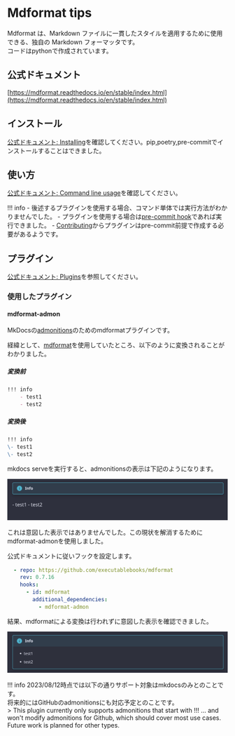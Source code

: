 # Mdformat tips

Mdformat は、Markdown ファイルに一貫したスタイルを適用するために使用できる、独自の Markdown フォーマッタです。<br/>
コードはpythonで作成されています。

## 公式ドキュメント

[https://mdformat.readthedocs.io/en/stable/index.html](https://mdformat.readthedocs.io/en/stable/index.html)

## インストール

[公式ドキュメント: Installing](https://mdformat.readthedocs.io/en/stable/users/installation_and_usage.html#installing)を確認してください。pip,poetry,pre-commitでインストールすることはできました。

## 使い方

[公式ドキュメント: Command line usage](https://mdformat.readthedocs.io/en/stable/users/installation_and_usage.html#command-line-usage)を確認してください。

!!! info
    - 後述するプラグインを使用する場合、コマンド単体では実行方法がわかりませんでした。
    - プラグインを使用する場合は[pre-commit hook](https://mdformat.readthedocs.io/en/stable/users/plugins.html#plugins)であれば実行できました。
    - [Contributing](https://mdformat.readthedocs.io/en/stable/contributors/contributing.html#contributing)からプラグインはpre-commit前提で作成する必要があるようです。

## プラグイン

[公式ドキュメント: Plugins](https://mdformat.readthedocs.io/en/stable/users/plugins.html#plugins)を参照してください。

### 使用したプラグイン

#### mdformat-admon

MkDocsの[admonitions](https://squidfunk.github.io/mkdocs-material/reference/admonitions/#admonitions)のためのmdformatプラグインです。

経緯として、[mdformat](https://mdformat.readthedocs.io/en/stable/index.html)を使用していたところ、以下のように変換されることがわかりました。

##### 変換前

```md
!!! info
    - test1
    - test2
```

##### 変換後

```md
!!! info
\- test1
\- test2
```

mkdocs serveを実行すると、admonitionsの表示は下記のようになります。

![admonitions_ng](./images/example-mkdocs-admonitions-ng.png)

これは意図した表示ではありませんでした。この現状を解消するためにmdformat-admonを使用しました。

公式ドキュメントに従いフックを設定します。

```yaml
  - repo: https://github.com/executablebooks/mdformat
    rev: 0.7.16
    hooks:
      - id: mdformat
        additional_dependencies:
          - mdformat-admon
```

結果、mdformatによる変換は行われずに意図した表示を確認できました。

![admonitions_ok](./images/example-mkdocs-admonitions-ok.png)

!!! info
    2023/08/12時点では以下の通りサポート対象はmkdocsのみとのことです。<br/>
    将来的にはGitHubのadmonitionsにも対応予定とのことです。<br/>
    > This plugin currently only supports admonitions that start with !!! ... and won't modify admonitions for Github, which should cover most use cases. Future work is planned for other types.
